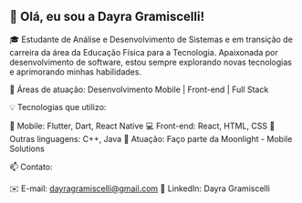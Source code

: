 ## 👋 Olá, eu sou a Dayra Gramiscelli!
🎓 Estudante de Análise e Desenvolvimento de Sistemas e em transição de carreira da área da Educação Física para a Tecnologia. Apaixonada por desenvolvimento de software, estou sempre explorando novas tecnologias e aprimorando minhas habilidades.

🚀 Áreas de atuação: Desenvolvimento Mobile | Front-end | Full Stack

💡 Tecnologias que utilizo:

📱 Mobile: Flutter, Dart, React Native
💻 Front-end: React, HTML, CSS
🔧 Outras linguagens: C++, Java
🌙 Atuação: Faço parte da Moonlight - Mobile Solutions

📫 Contato:

✉️ E-mail: dayragramiscelli@gmail.com
💼 LinkedIn: Dayra Gramiscelli
